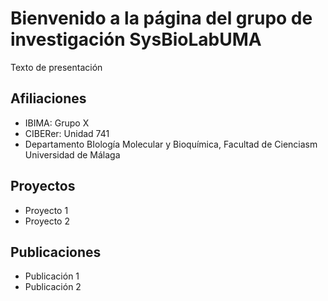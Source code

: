 # Bienvenido a la página del grupo de investigación SysBioLabUMA

Texto de presentación

## Afiliaciones
- IBIMA: Grupo X
- CIBERer: Unidad 741
- Departamento BIología Molecular y Bioquímica, Facultad de Cienciasm Universidad de Málaga

## Proyectos

- Proyecto 1
- Proyecto 2

## Publicaciones
- Publicación 1
- Publicación 2
